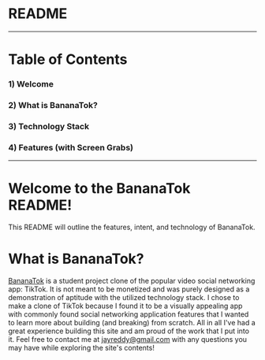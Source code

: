 # README
---

# Table of Contents

### 1) Welcome
### 2) What is BananaTok?
### 3) Technology Stack
### 4) Features (with Screen Grabs)
---


# Welcome to the BananaTok README!

This README will outline the features, intent, and technology of BananaTok.

# What is BananaTok?

[BananaTok](https://bananatok.herokuapp.com/) is a student project clone of the popular video social networking app: TikTok. It is not meant to be monetized and was purely designed as a demonstration of aptitude with the utilized technology stack. I chose to make a clone of TikTok because I found it to be a visually appealing app with commonly found social networking application features that I wanted to learn more about building (and breaking) from scratch. All in all I've had a great experience building this site and am proud of the work that I put into it. Feel free to contact me at jayreddy@gmail.com with any questions you may have while exploring the site's contents!




